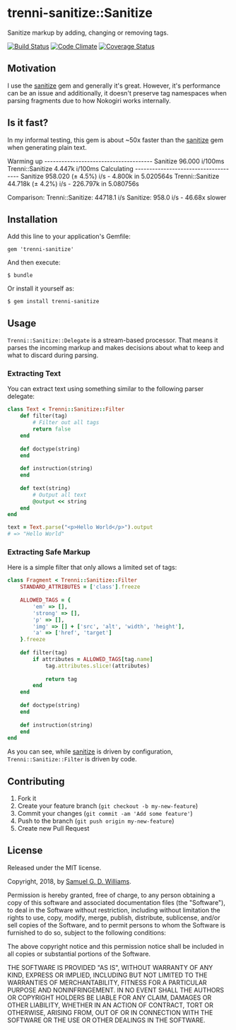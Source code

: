# trenni-sanitize::Sanitize

Sanitize markup by adding, changing or removing tags. 

[![Build Status](https://secure.travis-ci.org/ioquatix/trenni-sanitize.svg)](http://travis-ci.org/ioquatix/trenni-sanitize)
[![Code Climate](https://codeclimate.com/github/ioquatix/trenni-sanitize.svg)](https://codeclimate.com/github/ioquatix/trenni-sanitize)
[![Coverage Status](https://coveralls.io/repos/ioquatix/trenni-sanitize/badge.svg)](https://coveralls.io/r/ioquatix/trenni-sanitize)

## Motivation

I use the [sanitize] gem and generally it's great. However, it's performance can be an issue and additionally, it doesn't preserve tag namespaces when parsing fragments due to how Nokogiri works internally.

[sanitize]: https://github.com/rgrove/sanitize/

## Is it fast?

In my informal testing, this gem is about ~50x faster than the [sanitize] gem when generating plain text.

Warming up --------------------------------------
            Sanitize    96.000  i/100ms
    Trenni::Sanitize     4.447k i/100ms
Calculating -------------------------------------
            Sanitize    958.020  (± 4.5%) i/s -      4.800k in   5.020564s
    Trenni::Sanitize     44.718k (± 4.2%) i/s -    226.797k in   5.080756s

Comparison:
    Trenni::Sanitize:    44718.1 i/s
            Sanitize:      958.0 i/s - 46.68x  slower

## Installation

Add this line to your application's Gemfile:

	gem 'trenni-sanitize'

And then execute:

	$ bundle

Or install it yourself as:

	$ gem install trenni-sanitize

## Usage

`Trenni::Sanitize::Delegate` is a stream-based processor. That means it parses the incoming markup and makes decisions about what to keep and what to discard during parsing.

### Extracting Text

You can extract text using something similar to the following parser delegate:

```ruby
class Text < Trenni::Sanitize::Filter
	def filter(tag)
		# Filter out all tags
		return false
	end
	
	def doctype(string)
	end
	
	def instruction(string)
	end
	
	def text(string)
		# Output all text
		@output << string
	end
end

text = Text.parse("<p>Hello World</p>").output
# => "Hello World"
```

### Extracting Safe Markup

Here is a simple filter that only allows a limited set of tags:

```ruby
class Fragment < Trenni::Sanitize::Filter
	STANDARD_ATTRIBUTES = ['class'].freeze
	
	ALLOWED_TAGS = {
		'em' => [],
		'strong' => [],
		'p' => [],
		'img' => [] + ['src', 'alt', 'width', 'height'],
		'a' => ['href', 'target']
	}.freeze
	
	def filter(tag)
		if attributes = ALLOWED_TAGS[tag.name]
			tag.attributes.slice!(attributes)
			
			return tag
		end
	end
	
	def doctype(string)
	end
	
	def instruction(string)
	end
end
```

As you can see, while [sanitize] is driven by configuration, `Trenni::Sanitize::Filter` is driven by code.

## Contributing

1. Fork it
2. Create your feature branch (`git checkout -b my-new-feature`)
3. Commit your changes (`git commit -am 'Add some feature'`)
4. Push to the branch (`git push origin my-new-feature`)
5. Create new Pull Request

## License

Released under the MIT license.

Copyright, 2018, by [Samuel G. D. Williams](http://www.codeotaku.com/samuel-williams).

Permission is hereby granted, free of charge, to any person obtaining a copy
of this software and associated documentation files (the "Software"), to deal
in the Software without restriction, including without limitation the rights
to use, copy, modify, merge, publish, distribute, sublicense, and/or sell
copies of the Software, and to permit persons to whom the Software is
furnished to do so, subject to the following conditions:

The above copyright notice and this permission notice shall be included in
all copies or substantial portions of the Software.

THE SOFTWARE IS PROVIDED "AS IS", WITHOUT WARRANTY OF ANY KIND, EXPRESS OR
IMPLIED, INCLUDING BUT NOT LIMITED TO THE WARRANTIES OF MERCHANTABILITY,
FITNESS FOR A PARTICULAR PURPOSE AND NONINFRINGEMENT. IN NO EVENT SHALL THE
AUTHORS OR COPYRIGHT HOLDERS BE LIABLE FOR ANY CLAIM, DAMAGES OR OTHER
LIABILITY, WHETHER IN AN ACTION OF CONTRACT, TORT OR OTHERWISE, ARISING FROM,
OUT OF OR IN CONNECTION WITH THE SOFTWARE OR THE USE OR OTHER DEALINGS IN
THE SOFTWARE.
